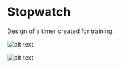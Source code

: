 # Stopwatch

Design of a timer created for training.

![alt text](http://url/to/example.png)

![alt text](https://raw.githubusercontent.com/GustavoHFerreira/Stopwatch/branch/path/to/example.png)
